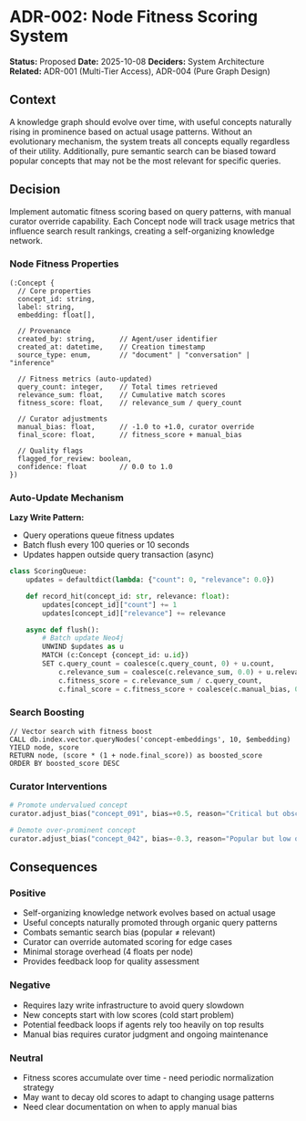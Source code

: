 # ADR-002: Node Fitness Scoring System

**Status:** Proposed
**Date:** 2025-10-08
**Deciders:** System Architecture
**Related:** ADR-001 (Multi-Tier Access), ADR-004 (Pure Graph Design)

## Context

A knowledge graph should evolve over time, with useful concepts naturally rising in prominence based on actual usage patterns. Without an evolutionary mechanism, the system treats all concepts equally regardless of their utility. Additionally, pure semantic search can be biased toward popular concepts that may not be the most relevant for specific queries.

## Decision

Implement automatic fitness scoring based on query patterns, with manual curator override capability. Each Concept node will track usage metrics that influence search result rankings, creating a self-organizing knowledge network.

### Node Fitness Properties

```cypher
(:Concept {
  // Core properties
  concept_id: string,
  label: string,
  embedding: float[],

  // Provenance
  created_by: string,      // Agent/user identifier
  created_at: datetime,    // Creation timestamp
  source_type: enum,       // "document" | "conversation" | "inference"

  // Fitness metrics (auto-updated)
  query_count: integer,    // Total times retrieved
  relevance_sum: float,    // Cumulative match scores
  fitness_score: float,    // relevance_sum / query_count

  // Curator adjustments
  manual_bias: float,      // -1.0 to +1.0, curator override
  final_score: float,      // fitness_score + manual_bias

  // Quality flags
  flagged_for_review: boolean,
  confidence: float        // 0.0 to 1.0
})
```

### Auto-Update Mechanism

**Lazy Write Pattern:**
- Query operations queue fitness updates
- Batch flush every 100 queries or 10 seconds
- Updates happen outside query transaction (async)

```python
class ScoringQueue:
    updates = defaultdict(lambda: {"count": 0, "relevance": 0.0})

    def record_hit(concept_id: str, relevance: float):
        updates[concept_id]["count"] += 1
        updates[concept_id]["relevance"] += relevance

    async def flush():
        # Batch update Neo4j
        UNWIND $updates as u
        MATCH (c:Concept {concept_id: u.id})
        SET c.query_count = coalesce(c.query_count, 0) + u.count,
            c.relevance_sum = coalesce(c.relevance_sum, 0.0) + u.relevance,
            c.fitness_score = c.relevance_sum / c.query_count,
            c.final_score = c.fitness_score + coalesce(c.manual_bias, 0.0)
```

### Search Boosting

```cypher
// Vector search with fitness boost
CALL db.index.vector.queryNodes('concept-embeddings', 10, $embedding)
YIELD node, score
RETURN node, (score * (1 + node.final_score)) as boosted_score
ORDER BY boosted_score DESC
```

### Curator Interventions

```python
# Promote undervalued concept
curator.adjust_bias("concept_091", bias=+0.5, reason="Critical but obscure")

# Demote over-prominent concept
curator.adjust_bias("concept_042", bias=-0.3, reason="Popular but low quality")
```

## Consequences

### Positive
- Self-organizing knowledge network evolves based on actual usage
- Useful concepts naturally promoted through organic query patterns
- Combats semantic search bias (popular ≠ relevant)
- Curator can override automated scoring for edge cases
- Minimal storage overhead (4 floats per node)
- Provides feedback loop for quality assessment

### Negative
- Requires lazy write infrastructure to avoid query slowdown
- New concepts start with low scores (cold start problem)
- Potential feedback loops if agents rely too heavily on top results
- Manual bias requires curator judgment and ongoing maintenance

### Neutral
- Fitness scores accumulate over time - need periodic normalization strategy
- May want to decay old scores to adapt to changing usage patterns
- Need clear documentation on when to apply manual bias
